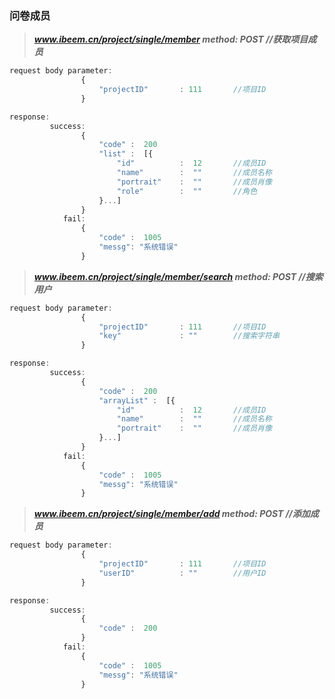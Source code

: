 ### 问卷成员

> _**www.ibeem.cn/project/single/member                method: POST            //获取项目成员**_

```js
request body parameter:
                {
                    "projectID"       : 111       //项目ID
                }

response:
         success: 
                {
                    "code" :  200
                    "list" :  [{
                        "id"          :  12       //成员ID
                        "name"        :  ""       //成员名称
                        "portrait"    :  ""       //成员肖像
                        "role"        :  ""       //角色
                    }...]
                }
            fail: 
                {
                    "code" :  1005
                    "messg": "系统错误"
                }
```

> _**www.ibeem.cn/project/single/member/search        method: POST        //搜索用户**_

```js
request body parameter:
                {
                    "projectID"       : 111       //项目ID
                    "key"             : ""        //搜索字符串
                }

response:
         success: 
                {
                    "code" :  200
                    "arrayList" :  [{
                        "id"          :  12       //成员ID
                        "name"        :  ""       //成员名称
                        "portrait"    :  ""       //成员肖像
                    }...]
                }
            fail: 
                {
                    "code" :  1005
                    "messg": "系统错误"
                }
```

> _**www.ibeem.cn/project/single/member/add          method: POST        //添加成员**_

```js
request body parameter:
                {
                    "projectID"       : 111       //项目ID
                    "userID"          : ""        //用户ID
                }

response:
         success: 
                {
                    "code" :  200
                }
            fail: 
                {
                    "code" :  1005
                    "messg": "系统错误"
                }
```



